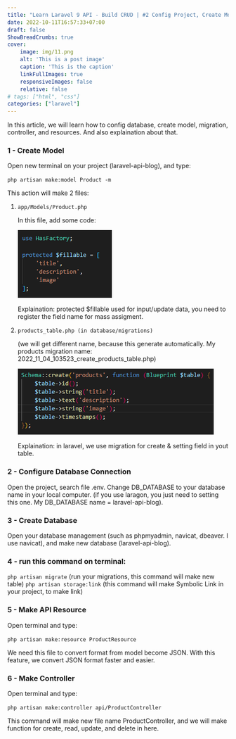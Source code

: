 ```yaml
---
title: "Learn Laravel 9 API - Build CRUD | #2 Config Project, Create Model, Controller, and Resources"
date: 2022-10-11T16:57:33+07:00
draft: false
ShowBreadCrumbs: true
cover:
    image: img/11.png
    alt: 'This is a post image'
    caption: 'This is the caption'
    linkFullImages: true
    responsiveImages: false
    relative: false
# tags: ["html", "css"]
categories: ["laravel"]
---
```

In this article, we will learn how to config database, create model, migration, controller, and resources. And also explaination about that. 
### 1 - Create Model
Open new terminal on your project (laravel-api-blog), and type: 

`php artisan make:model Product -m`

This action will make 2 files:
1. `app/Models/Product.php`
   
   In this file, add some code:

   ![gambar 2-1](https://raw.githubusercontent.com/fmuiin14/fmuiin14.github.io/3f4da1e537e62cb77dbd0bc295f79fff5ab45fcc/content/posts/images/2-1.png)

   Explaination: protected $fillable used for input/update data, you need to register the field name for mass assigment.
2. `products_table.php (in database/migrations)` 
   
   (we will get different name, because this generate automatically. My products migration name: 2022_11_04_103523_create_products_table.php)

   ![2-2.png](https://raw.githubusercontent.com/fmuiin14/fmuiin14.github.io/3f4da1e537e62cb77dbd0bc295f79fff5ab45fcc/content/posts/images/2-2.png)
   
   
   Explaination: in laravel, we use migration for create & setting field in yout table.

### 2 - Configure Database Connection
Open the project, search file .env. Change DB_DATABASE to your database name in your local computer. (if you use laragon, you just need to setting this one. My DB_DATABASE name = laravel-api-blog).
### 3 - Create Database
Open your database management (such as phpmyadmin, navicat, dbeaver. I use navicat), and make new database (laravel-api-blog).
### 4 - run this command on terminal:
`php artisan migrate` (run your migrations, this command will make new table)
`php artisan storage:link` (this command will make Symbolic Link in your project, to make link)

### 5 - Make API Resource
Open terminal and type: 

`php artisan make:resource ProductResource`

We need this file to convert format from model become JSON. With this feature, we convert JSON format faster and easier.

### 6 - Make Controller
Open terminal and type: 

`php artisan make:controller api/ProductController`

This command will make new file name ProductController, and we will make function for create, read, update, and delete in here.